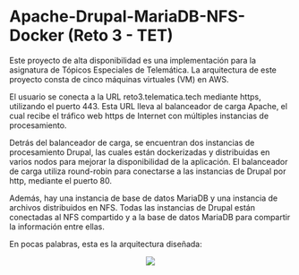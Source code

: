 # Apache-Drupal-MariaDB-NFS-Docker (Reto 3 - TET)

Este proyecto de alta disponibilidad es una implementación para la asignatura de Tópicos Especiales de Telemática. La arquitectura de este proyecto consta de cinco máquinas virtuales (VM) en AWS.

El usuario se conecta a la URL reto3.telematica.tech mediante https, utilizando el puerto 443. Esta URL lleva al balanceador de carga Apache, el cual recibe el tráfico web https de Internet con múltiples instancias de procesamiento.

Detrás del balanceador de carga, se encuentran dos instancias de procesamiento Drupal, las cuales están dockerizadas y distribuidas en varios nodos para mejorar la disponibilidad de la aplicación. El balanceador de carga utiliza round-robin para conectarse a las instancias de Drupal por http, mediante el puerto 80.

Además, hay una instancia de base de datos MariaDB y una instancia de archivos distribuidos en NFS. Todas las instancias de Drupal están conectadas al NFS compartido y a la base de datos MariaDB para compartir la información entre ellas.

En pocas palabras, esta es la arquitectura diseñada:

<p align="center">
<img src="https://user-images.githubusercontent.com/69641274/230683327-eddd9bc0-78c6-4485-af33-370072f7cd4d.png" />
</p>


